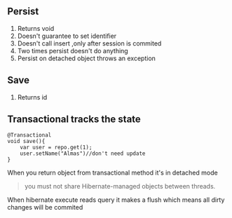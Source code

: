 ## Persist
1. Returns void
2. Doesn't guarantee to set identifier
3. Doesn't call insert ,only after session is commited
4. Two times persist doesn't do anything
5. Persist on detached object throws an exception

## Save
1. Returns id


## Transactional tracks the state
```
@Transactional
void save(){
    var user = repo.get(1);
    user.setName("Almas")//don't need update
}
```
When you return object from transactional method it's in detached mode
>you must not share Hibernate-managed objects between threads.

When hibernate execute reads query it makes a flush which means all dirty changes
will be commited
